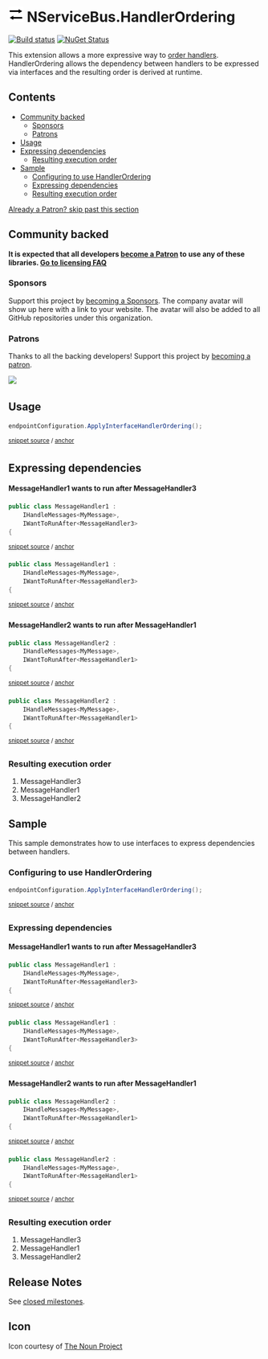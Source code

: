 <!--
GENERATED FILE - DO NOT EDIT
This file was generated by [MarkdownSnippets](https://github.com/SimonCropp/MarkdownSnippets).
Source File: /readme.source.md
To change this file edit the source file and then run MarkdownSnippets.
-->

# <img src="/src/icon.png" height="30px"> NServiceBus.HandlerOrdering

[![Build status](https://ci.appveyor.com/api/projects/status/ad7ibwiqio3ocso4/branch/master?svg=true)](https://ci.appveyor.com/project/SimonCropp/NServiceBus.HandlerOrdering)
[![NuGet Status](https://img.shields.io/nuget/v/NServiceBus.HandlerOrdering.svg?cacheSeconds=86400)](https://www.nuget.org/packages/NServiceBus.HandlerOrdering/)

This extension allows a more expressive way to [order handlers](https://docs.particular.net/nservicebus/handlers/handler-ordering). HandlerOrdering allows the dependency between handlers to be expressed via interfaces and the resulting order is derived at runtime.

<!-- toc -->
## Contents

  * [Community backed](#community-backed)
    * [Sponsors](#sponsors)
    * [Patrons](#patrons)
  * [Usage](#usage)
  * [Expressing dependencies](#expressing-dependencies)
    * [Resulting execution order](#resulting-execution-order)
  * [Sample](#sample)
    * [Configuring to use HandlerOrdering](#configuring-to-use-handlerordering)
    * [Expressing dependencies](#expressing-dependencies-1)
    * [Resulting execution order](#resulting-execution-order-1)
<!-- endtoc -->


<!--- StartOpenCollectiveBackers -->

[Already a Patron? skip past this section](#endofbacking)


## Community backed

**It is expected that all developers [become a Patron](https://opencollective.com/nservicebusextensions/order/6976) to use any of these libraries. [Go to licensing FAQ](https://github.com/NServiceBusExtensions/Home/blob/master/readme.md#licensingpatron-faq)**


### Sponsors

Support this project by [becoming a Sponsors](https://opencollective.com/nservicebusextensions/order/6972). The company avatar will show up here with a link to your website. The avatar will also be added to all GitHub repositories under this organization.


### Patrons

Thanks to all the backing developers! Support this project by [becoming a patron](https://opencollective.com/nservicebusextensions/order/6976).

<img src="https://opencollective.com/nservicebusextensions/tiers/patron.svg?width=890&avatarHeight=60&button=false">

<!--- EndOpenCollectiveBackers -->

<a href="#" id="endofbacking"></a>

## Usage

<!-- snippet: Usage -->
<a id='snippet-usage'/></a>
```cs
endpointConfiguration.ApplyInterfaceHandlerOrdering();
```
<sup>[snippet source](/src/Tests/Snippets/Usage.cs#L8-L12) / [anchor](#snippet-usage)</sup>
<!-- endsnippet -->


## Expressing dependencies


#### MessageHandler1 wants to run after MessageHandler3

<!-- snippet: express-order1 -->
<a id='snippet-express-order1'/></a>
```cs
public class MessageHandler1 :
    IHandleMessages<MyMessage>,
    IWantToRunAfter<MessageHandler3>
{
```
<sup>[snippet source](/src/Sample/MessageHandler1.cs#L7-L12) / [anchor](#snippet-express-order1)</sup>
<a id='snippet-express-order1-1'/></a>
```cs
public class MessageHandler1 :
    IHandleMessages<MyMessage>,
    IWantToRunAfter<MessageHandler3>
{
```
<sup>[snippet source](/src/Tests/Snippets/MessageHandler1.cs#L5-L10) / [anchor](#snippet-express-order1-1)</sup>
<!-- endsnippet -->


#### MessageHandler2 wants to run after MessageHandler1

<!-- snippet: express-order2 -->
<a id='snippet-express-order2'/></a>
```cs
public class MessageHandler2 :
    IHandleMessages<MyMessage>,
    IWantToRunAfter<MessageHandler1>
{
```
<sup>[snippet source](/src/Sample/MessageHandler2.cs#L8-L13) / [anchor](#snippet-express-order2)</sup>
<a id='snippet-express-order2-1'/></a>
```cs
public class MessageHandler2 :
    IHandleMessages<MyMessage>,
    IWantToRunAfter<MessageHandler1>
{
```
<sup>[snippet source](/src/Tests/Snippets/MessageHandler2.cs#L5-L10) / [anchor](#snippet-express-order2-1)</sup>
<!-- endsnippet -->


### Resulting execution order

 1. MessageHandler3
 1. MessageHandler1
 1. MessageHandler2


## Sample

This sample demonstrates how to use interfaces to express dependencies between handlers.


### Configuring to use HandlerOrdering

<!-- snippet: config -->
<a id='snippet-config'/></a>
```cs
endpointConfiguration.ApplyInterfaceHandlerOrdering();
```
<sup>[snippet source](/src/Sample/Program.cs#L14-L16) / [anchor](#snippet-config)</sup>
<!-- endsnippet -->


### Expressing dependencies


#### MessageHandler1 wants to run after MessageHandler3

<!-- snippet: express-order1 -->
<a id='snippet-express-order1'/></a>
```cs
public class MessageHandler1 :
    IHandleMessages<MyMessage>,
    IWantToRunAfter<MessageHandler3>
{
```
<sup>[snippet source](/src/Sample/MessageHandler1.cs#L7-L12) / [anchor](#snippet-express-order1)</sup>
<a id='snippet-express-order1-1'/></a>
```cs
public class MessageHandler1 :
    IHandleMessages<MyMessage>,
    IWantToRunAfter<MessageHandler3>
{
```
<sup>[snippet source](/src/Tests/Snippets/MessageHandler1.cs#L5-L10) / [anchor](#snippet-express-order1-1)</sup>
<!-- endsnippet -->


#### MessageHandler2 wants to run after MessageHandler1

<!-- snippet: express-order2 -->
<a id='snippet-express-order2'/></a>
```cs
public class MessageHandler2 :
    IHandleMessages<MyMessage>,
    IWantToRunAfter<MessageHandler1>
{
```
<sup>[snippet source](/src/Sample/MessageHandler2.cs#L8-L13) / [anchor](#snippet-express-order2)</sup>
<a id='snippet-express-order2-1'/></a>
```cs
public class MessageHandler2 :
    IHandleMessages<MyMessage>,
    IWantToRunAfter<MessageHandler1>
{
```
<sup>[snippet source](/src/Tests/Snippets/MessageHandler2.cs#L5-L10) / [anchor](#snippet-express-order2-1)</sup>
<!-- endsnippet -->


### Resulting execution order

 1. MessageHandler3
 1. MessageHandler1
 1. MessageHandler2


## Release Notes

See [closed milestones](../../milestones?state=closed).


## Icon

Icon courtesy of [The Noun Project](https://thenounproject.com)
